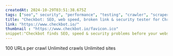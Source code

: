 ```yaml
---
createdAt: 2024-10-29T03:51:38.675Z
tags: ["seo"," security", "performance", "testing", "crawler", "scraper", "browser-test", "productivity"]
title: "Checkbot: SEO, web speed, broken link & security tester for Chrome"
link: "https://www.checkbot.io/"
thumbnail : "https://www.checkbot.io/favicon.ico"
snippet:"Checkbot finds SEO, speed & security problems before your website visitors do. Tests for broken links, duplicate content, invalid HTML/CSS/JavaScript, insecure pages &amp; more. Test 100s of pages at once including local sites to keep on top of problems &amp; stop critical issues going live."
---
```

100 URLs per crawl
Unlimited crawls
Unlimited sites
